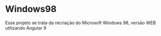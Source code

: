 # Windows98

Esse projeto se trata da recriação do Microsoft Windows 98, versão WEB utilizando Angular 9
